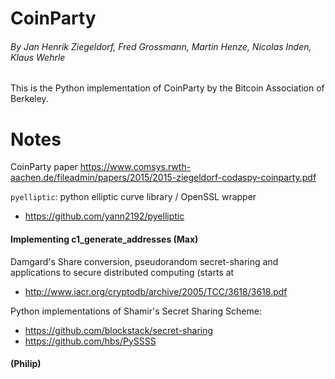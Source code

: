 # CoinParty
###### By Jan Henrik Ziegeldorf, Fred Grossmann, Martin Henze, Nicolas Inden, Klaus Wehrle

This is the Python implementation of CoinParty by the Bitcoin Association of Berkeley.

# Notes

CoinParty paper
https://www.comsys.rwth-aachen.de/fileadmin/papers/2015/2015-ziegeldorf-codaspy-coinparty.pdf

`pyelliptic`: python elliptic curve library / OpenSSL wrapper
 - https://github.com/yann2192/pyelliptic

#### Implementing c1_generate_addresses (Max)

Damgard's Share conversion, pseudorandom secret-sharing and applications to secure distributed computing (starts at 
- http://www.iacr.org/cryptodb/archive/2005/TCC/3618/3618.pdf

Python implementations of Shamir's Secret Sharing Scheme:
- https://github.com/blockstack/secret-sharing
- https://github.com/hbs/PySSSS

#### (Philip)
